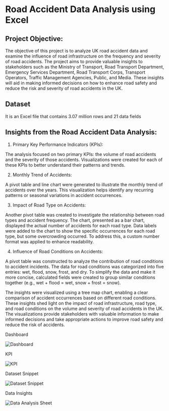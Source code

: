 # Road Accident Data Analysis using Excel

## Project Objective:
The objective of this project is to analyze UK road accident data and examine the influence of road infrastructure on the frequency and severity of road accidents. The project aims to provide valuable insights to stakeholders such as the Ministry of Transport, Road Transport Department, Emergency Services Department, Road Transport Corps, Transport Operators, Traffic Management Agencies, Public, and Media. These insights will aid in making informed decisions on how to enhance road safety and reduce the risk and severity of road accidents in the UK.

## Dataset
It is an Excel file that contains 3.07 million rows and 21 data fields

## Insights from the Road Accident Data Analysis:

1. Primary Key Performance Indicators (KPIs):

  The analysis focused on two primary KPIs: the volume of road accidents and the severity of those accidents.
  Visualizations were created for each of these KPIs to better understand their patterns and trends.

2. Monthly Trend of Accidents: 

  A pivot table and line chart were generated to illustrate the monthly trend of accidents over the years.
  This visualization helps identify any recurring patterns or seasonal variations in accident occurrences.

3. Impact of Road Type on Accidents:

  Another pivot table was created to investigate the relationship between road types and accident frequency.
  The chart, presented as a bar chart, displayed the actual number of accidents for each road type.
  Data labels were added to the chart to show the specific occurrences for each road type, but some overcrowding occurred.
  To address this, a custom number format was applied to enhance readability.

4. Influence of Road Conditions on Accidents:

 A pivot table was constructed to analyze the contribution of road conditions to accident incidents.
 The data for road conditions was categorized into five entries: wet, flood, snow, frost, and dry.
 To simplify the data and make it more concise, calculated fields were created to group similar conditions together (e.g., wet + flood = wet, snow + frost = snow).
 
The insights were visualized using a tree map chart, enabling a clear comparison of accident occurrences based on different road conditions.
These insights shed light on the impact of road infrastructure, road type, and road conditions on the volume and severity of road accidents in the UK. The visualizations provide stakeholders with valuable information to 
make informed decisions and take appropriate actions to improve road safety and reduce the risk of accidents.

Dashboard

![Dashboard](https://github.com/rafayetrafi/RoadAccident-DataAnalysis-Excel/assets/15082614/1d6c275c-ddf4-4d32-b170-926db03988b3)

KPI

![KPI](https://github.com/rafayetrafi/RoadAccident-DataAnalysis-Excel/assets/15082614/b49e569f-7636-45da-8c7e-a19af50ba76f)

Dataset Snippet

![Dataset Snippet](https://github.com/rafayetrafi/RoadAccident-DataAnalysis-Excel/assets/15082614/aba506a7-faaf-4785-a32f-0fd57c763a9d)

Data Insights

![Data Analysis Sheet](https://github.com/rafayetrafi/RoadAccident-DataAnalysis-Excel/assets/15082614/96c0e6e9-03c2-4295-b00a-9d99d35737a8)

